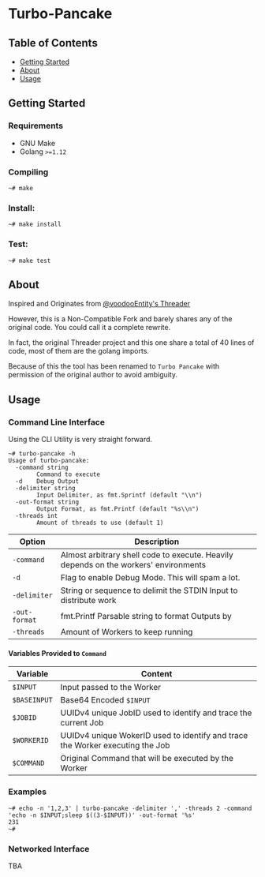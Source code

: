 # Turbo-Pancake

## Table of Contents
* [Getting Started](#getting-started)
* [About](#about)
* [Usage](#usage)

## Getting Started

### Requirements
* GNU Make
* Golang `>=1.12`

### Compiling
```
~# make
```

### Install:
```
~# make install
```

### Test:
```
~# make test
```

## About

Inspired and Originates from [@voodooEntity's Threader](https://github.com/voodooEntity/threader)

However, this is a Non-Compatible Fork and barely shares any of the original code. You could call it a complete rewrite.

In fact, the original Threader project and this one share a total of 40 lines of code, most of them are the golang imports.

Because of this the tool has been renamed to `Turbo Pancake` with permission of the original author to avoid ambiguity.

## Usage

### Command Line Interface

Using the CLI Utility is very straight forward.

```
~# turbo-pancake -h
Usage of turbo-pancake:
  -command string
        Command to execute
  -d    Debug Output
  -delimiter string
        Input Delimiter, as fmt.Sprintf (default "\\n")
  -out-format string
        Output Format, as fmt.Printf (default "%s\\n")
  -threads int
        Amount of threads to use (default 1)
```

|Option|Description|
|------|-----------|
|`-command`|Almost arbitrary shell code to execute. Heavily depends on the workers' environments|
|`-d`|Flag to enable Debug Mode. This will spam a lot.|
|`-delimiter`|String or sequence to delimit the STDIN Input to distribute work|
|`-out-format`|fmt.Printf Parsable string to format Outputs by|
|`-threads`|Amount of Workers to keep running|

#### Variables Provided to `Command`

|Variable|Content|
|--------|-------|
|`$INPUT`|Input passed to the Worker|
|`$BASEINPUT`|Base64 Encoded `$INPUT`|
|`$JOBID`|UUIDv4 unique JobID used to identify and trace the current Job|
|`$WORKERID`|UUIDv4 unique WokerID used to identify and trace the Worker executing the Job|
|`$COMMAND`|Original Command that will be executed by the Worker|

### Examples

```
~# echo -n '1,2,3' | turbo-pancake -delimiter ',' -threads 2 -command 'echo -n $INPUT;sleep $((3-$INPUT))' -out-format '%s'
231
~#
```

### Networked Interface

TBA